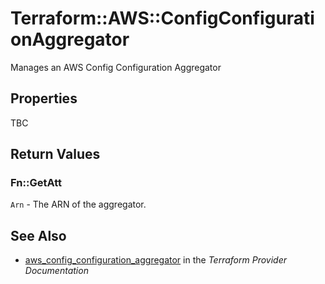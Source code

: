 # Terraform::AWS::ConfigConfigurationAggregator

Manages an AWS Config Configuration Aggregator

## Properties

TBC

## Return Values

### Fn::GetAtt

`Arn` - The ARN of the aggregator.

## See Also

* [aws_config_configuration_aggregator](https://www.terraform.io/docs/providers/aws/r/config_configuration_aggregator.html) in the _Terraform Provider Documentation_